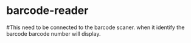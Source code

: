 # barcode-reader
#This need to be connected to the barcode scaner. when it identify the barcode barcode number will display.